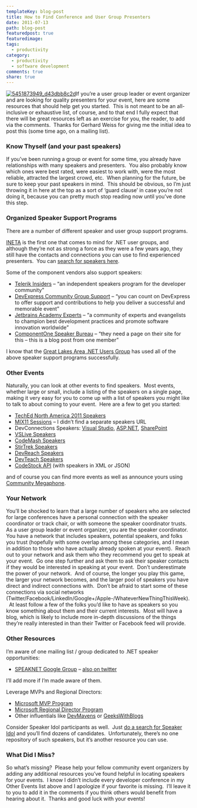 ```yaml
---
templateKey: blog-post
title: How to Find Conference and User Group Presenters
date: 2011-07-13
path: blog-post
featuredpost: true
featuredimage:
tags:
  - productivity
category:
  - productivity
  - software development
comments: true
share: true
---
```


[![5451873949_d43dbb8c2d](/img/5451873949_d43dbb8c2d_3.jpg "5451873949_d43dbb8c2d")](http://www.flickr.com/photos/m-i-k-e/5451873949)If you’re a user group leader or event organizer and are looking for quality presenters for your event, here are some resources that should help get you started.  This is not meant to be an all-inclusive or exhaustive list, of course, and to that end I fully expect that there will be great resources left as an exercise for you, the reader, to add via the comments.  Thanks for Gerhard Weiss for giving me the initial idea to post this (some time ago, on a mailing list).

### Know Thyself (and your past speakers)

If you’ve been running a group or event for some time, you already have relationships with many speakers and presenters.  You also probably know which ones were best rated, were easiest to work with, were the most reliable, attracted the largest crowd, etc.  When planning for the future, be sure to keep your past speakers in mind.  This should be obvious, so I’m just throwing it in here at the top as a sort of ‘guard clause’ in case you’re not doing it, because you can pretty much stop reading now until you’ve done this step.

### Organized Speaker Support Programs

There are a number of different speaker and user group support programs. 

[INETA](http://ineta.org) is the first one that comes to mind for .NET user groups, and although they’re not as strong a force as they were a few years ago, they still have the contacts and connections you can use to find experienced presenters.  You can [search for speakers here](http://ineta.org/Speakers/SearchCommunitySpeakers.aspx).

Some of the component vendors also support speakers:

- [Telerik Insiders](http://www.telerik.com/community/insiders.aspx) – “an independent speakers program for the developer community”
- [DevExpress Community Group Support](http://www.devexpress.com/Home/Community/user-group.xml) – “you can count on DevExpress to offer support and contributions to help you deliver a successful and memorable event”
- [Jetbrains Academy Experts](https://www.jetbrains.com/devnet/academy/experts/index.html) – “a community of experts and evangelists to champion best development practices and promote software innovation worldwide”
- [ComponentOne Speaker Bureau](http://www.developingfor.net/net/joining-the-componentone-speaker-bureau.html) – “they need a page on their site for this – this is a blog post from one member”

I know that the [Great Lakes Area .NET Users Group](http://www.migang.org/Home.aspx) has used all of the above speaker support programs successfully.

### Other Events

Naturally, you can look at other events to find speakers.  Most events, whether large or small, include a listing of the speakers on a single page, making it very easy for you to come up with a list of speakers you might like to talk to about coming to your event.  Here are a few to get you started:

- [TechEd North America 2011 Speakers](http://channel9.msdn.com/Events/TechEd/NorthAmerica/2011/Speakers)
- [MIX11 Sessions](http://live.visitmix.com/mix11) – I didn’t find a separate speakers URL
- DevConnections Speakers: [Visual Studio](http://www.devconnections.com/shows/fall2011/speakers.aspx?s=178), [ASP.NET](http://www.devconnections.com/shows/fall2011/speakers.aspx?s=177), [SharePoint](http://www.devconnections.com/shows/fall2011/speakers.aspx?s=180)
- [VSLive Speakers](http://vslive.com/events/redmond-2011/speakers/speaker-list.aspx)
- [CodeMash Speakers](http://codemash.org)
- [StirTrek Speakers](http://stirtrek.com/Speakers)
- [DevReach Speakers](http://www.devreach.com/Event/Speakers.aspx)
- [DevTeach Speakers](http://www.devteach.com/Speaker.aspx)
- [CodeStock API](http://www.codestock.org/Api.aspx) (with speakers in XML or JSON)

and of course you can find more events as well as announce yours using [Community Megaphone](http://communitymegaphone.com).

### Your Network

You’ll be shocked to learn that a large number of speakers who are selected for large conferences have a personal connection with the speaker coordinator or track chair, or with someone the speaker coordinator trusts.  As a user group leader or event organizer, you are the speaker coordinator.  You have a network that includes speakers, potential speakers, and folks you trust (hopefully with some overlap among these categories, and I mean in addition to those who have actually already spoken at your event).  Reach out to your network and ask them who they recommend you get to speak at your event.  Go one step further and ask them to ask their speaker contacts if they would be interested in speaking at your event.  Don’t underestimate the power of your network.  And of course, the longer you play this game, the larger your network becomes, and the larger pool of speakers you have direct and indirect connections with.  Don’t be afraid to start some of these connections via social networks (Twitter/Facebook/LinkedIn/Google+/Apple-/WhateverNewThingThisWeek).  At least follow a few of the folks you’d like to have as speakers so you know something about them and their current interests.  Most will have a blog, which is likely to include more in-depth discussions of the things they’re really interested in than their Twitter or Facebook feed will provide.

### Other Resources

I’m aware of one mailing list / group dedicated to .NET speaker opportunities:

- [SPEAKNET Google Group](https://groups.google.com/group/speaknet?pli=1) – [also on twitter](http://twitter.com/#!/SpeakNET)

I’ll add more if I’m made aware of them.

Leverage MVPs and Regional Directors:

- [Microsoft MVP Program](http://mvp.support.microsoft.com)
- [Microsoft Regional Director Program](http://www.microsoftregionaldirectors.com)
- Other influentials like [DevMavens](http://DevMavens.com) or [GeeksWithBlogs](http://geekswithblogs.net/Default.aspx)

Consider Speaker Idol participants as well.  Just [do a search for Speaker Idol](http://www.bing.com/search?q=speaker+idol) and you’ll find dozens of candidates.  Unfortunately, there’s no one repository of such speakers, but it’s another resource you can use.

### What Did I Miss?

So what’s missing?  Please help your fellow community event organizers by adding any additional resources you’ve found helpful in locating speakers for your events.  I know I didn’t include every developer conference in my Other Events list above and I apologize if your favorite is missing.  I’ll leave it to you to add it in the comments if you think others would benefit from hearing about it.  Thanks and good luck with your events!
